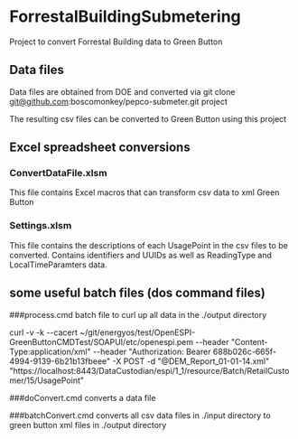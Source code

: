 # ForrestalBuildingSubmetering
Project to convert Forrestal Building data to Green Button

## Data files
Data files are obtained from DOE and converted via git clone git@github.com:boscomonkey/pepco-submeter.git project

The resulting csv files can be converted to Green Button using this project

## Excel spreadsheet conversions

### ConvertDataFile.xlsm
This file contains Excel macros that can transform csv data to xml Green Button

### Settings.xlsm
This file contains the descriptions of each UsagePoint in the csv files to be converted. Contains identifiers and UUIDs as well as ReadingType and LocalTimeParamters data.


## some useful batch files (dos command files)
###process.cmd
batch file to curl up all data in the ./output directory

curl -v -k --cacert ~/git/energyos/test/OpenESPI-GreenButtonCMDTest/SOAPUI/etc/openespi.pem --header "Content-Type:application/xml" --header "Authorization: Bearer 688b026c-665f-4994-9139-6b21b13fbeee" -X POST -d "@DEM_Report_01-01-14.xml" "https://localhost:8443/DataCustodian/espi/1_1/resource/Batch/RetailCustomer/15/UsagePoint"

###doConvert.cmd
converts a data file

###batchConvert.cmd
converts all csv data files in ./input directory to green button xml files in ./output directory
